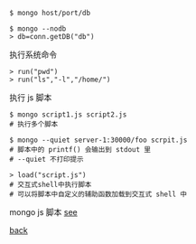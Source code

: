```
$ mongo host/port/db  
```

```
$ mongo --nodb
> db=conn.getDB("db")
```

执行系统命令  
```
> run("pwd")
> run("ls","-l","/home/")
```

执行 js 脚本  
```
$ mongo script1.js script2.js
# 执行多个脚本

$ mongo --quiet server-1:30000/foo scrpit.js  
# 脚本中的 printf() 会输出到 stdout 里  
# --quiet 不打印提示  

> load("script.js")
# 交互式shell中执行脚本  
# 可以将脚本中自定义的辅助函数加载到交互式 shell 中  
```

mongo js 脚本 [see](2.md)  

[back](../1.md)  